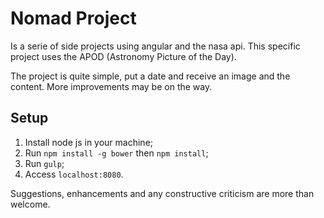 # Nomad Project
Is a serie of side projects using angular and the nasa api. This specific project uses the APOD (Astronomy Picture of the Day).

The project is quite simple, put a date and receive an image and the content. More improvements may be on the way.

## Setup
1. Install node js in your machine;
2. Run `npm install -g bower` then `npm install`;
3. Run `gulp`;
4. Access `localhost:8080`.

Suggestions, enhancements and any constructive criticism are more than welcome.
